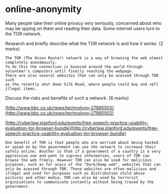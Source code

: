 online-anonymity
================

Many people take their online privacy very seriously, concerned about who may be spying on them and reading their data. Some internet users turn to the TOR network.

Research and briefly describe what the TOR network is and how it works. (2 marks)

```
The TOR (The Onion Router) network is a way of browsing the web almost completely anonamously.
To do this the connection is bounced around the world through volunteer's computers until finally reaching the webpage.
There are also several websites that can only be acessed through TOR such 
as the recently shut down Silk Road, where people could buy and sell illegal items.
```

Discuss the risks and benefits of such a network. (6 marks)

[http://www.bbc.co.uk/news/technology-27885502](http://www.bbc.co.uk/news/technology-27885502)

[http://cyberlaw.stanford.edu/events/free-speech-practice-usability-evaluation-tor-browser-bundle](http://cyberlaw.stanford.edu/events/free-speech-practice-usability-evaluation-tor-browser-bundle)


```
One benefit of TOR is that people who are worried about being hacked or spied on by the government can use the network to increase their safety online. Another is that if a government of a country is a very oppressive one and want to supress information, users of TOR can browse the web freely. However TOR can also be used for malicious purposes, such as for acess of the "Dark/Deep web", websites that can only be acessed through TOR. These websites are often malicious and illegal and used for purposes such as distribution child abuse pictures and other media. TOR can also be used by terrorist orginisations to communicate instantly without being traced by the government.
```
